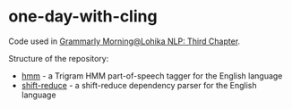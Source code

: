 # one-day-with-cling

Code used in [Grammarly Morning@Lohika NLP: Third Chapter](http://morning.lohika.com/news/grammarly-morninglohika-nlp-third-chapter).

Structure of the repository:
- [hmm](hmm/) - a Trigram HMM part-of-speech tagger for the English language
- [shift-reduce](shift-reduce/) - a shift-reduce dependency parser for the English language



